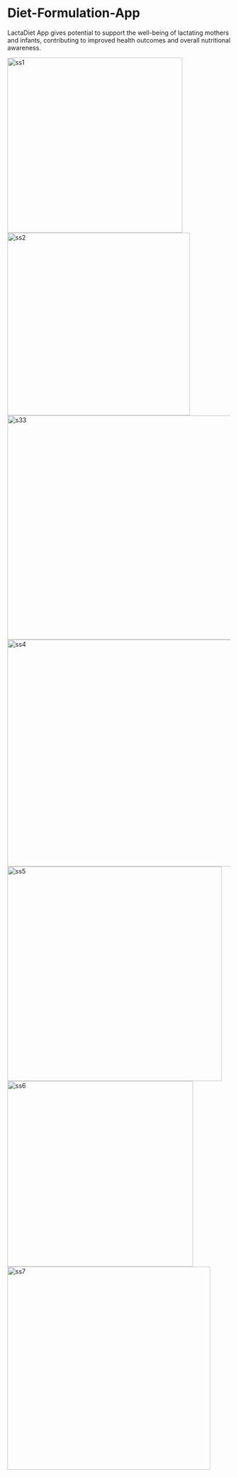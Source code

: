 # Diet-Formulation-App
LactaDiet App gives potential to support the well-being of lactating mothers and infants, contributing to improved health outcomes and overall nutritional awareness.


<img width="395" alt="ss1" src="https://github.com/fatima56kh/Diet-Formulation-App/assets/113290205/b74a434b-d4ae-4c12-a31e-005b8b585684">
<img width="412" alt="ss2" src="https://github.com/fatima56kh/Diet-Formulation-App/assets/113290205/8298411f-5716-4dab-b343-f4c0550c19b6">
<img width="506" alt="s33" src="https://github.com/fatima56kh/Diet-Formulation-App/assets/113290205/bc08726f-b89d-4c4a-875d-45abbc25cd53">
<img width="512" alt="ss4" src="https://github.com/fatima56kh/Diet-Formulation-App/assets/113290205/da493d53-7a1b-4675-9dc2-468d42dcf32c">
<img width="484" alt="ss5" src="https://github.com/fatima56kh/Diet-Formulation-App/assets/113290205/ab0c12a2-df4b-4911-ba3c-fb8cda84ad93">
<img width="419" alt="ss6" src="https://github.com/fatima56kh/Diet-Formulation-App/assets/113290205/de885bd3-418a-41ec-8e3a-d0796c279f87">
<img width="458" alt="ss7" src="https://github.com/fatima56kh/Diet-Formulation-App/assets/113290205/0b30a7cd-e8ff-48c4-9cf1-5cea8a6a5cbb">
